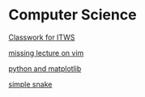 # Computer Science

[Classwork for ITWS](https://github.com/dawneraq/websci)

[missing lecture on vim](https://missing.csail.mit.edu/2020/editors/)

[python and matplotlib](https://youtu.be/YXPyB4XeYLA?t=19677)

[simple snake ](https://github.com/engineer-man/youtube/tree/master/015)

